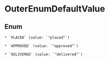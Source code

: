 
# OuterEnumDefaultValue

## Enum


    * `PLACED` (value: `"placed"`)

    * `APPROVED` (value: `"approved"`)

    * `DELIVERED` (value: `"delivered"`)



